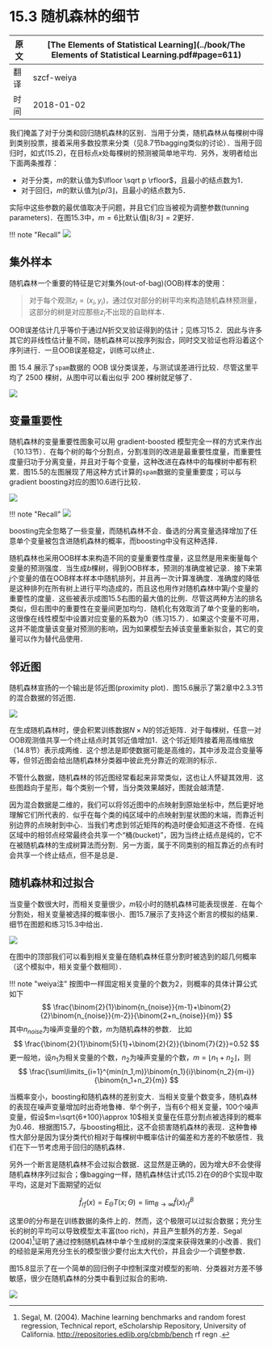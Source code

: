 # 15.3 随机森林的细节

| 原文   | [The Elements of Statistical Learning](../book/The Elements of Statistical Learning.pdf#page=611) |
| ---- | ---------------------------------------- |
| 翻译   | szcf-weiya                               |
| 时间   | 2018-01-02                               |

我们掩盖了对于分类和回归随机森林的区别．当用于分类，随机森林从每棵树中得到类别投票，接着采用多数投票来分类（见8.7节bagging类似的讨论）．当用于回归时，如式(15.2)，在目标点$x$处每棵树的预测被简单地平均．另外，发明者给出下面两条推荐：

- 对于分类，$m$的默认值为$\lfloor \sqrt p \rfloor$，且最小的结点数为1．
- 对于回归，$m$的默认值为$\lfloor p/3\rfloor$，且最小的结点数为5．

实际中这些参数的最优值取决于问题，并且它们应当被视为调整参数(tunning parameters)．在图15.3中，$m=6$比默认值$\lfloor 8/3\rfloor =2$更好．

!!! note "Recall"
    ![](../img/15/fig15.3.png)

## 集外样本

随机森林一个重要的特征是它对集外(out-of-bag)(OOB)样本的使用：

> 对于每个观测$z_i=(x_i, y_i)$，通过仅对部分的树平均来构造随机森林预测量，这部分的树是对应那些$z_i$不出现的自助样本．

OOB误差估计几乎等价于通过$N$折交叉验证得到的估计；见练习15.2．因此与许多其它的非线性估计量不同，随机森林可以按序列拟合，同时交叉验证也将沿着这个序列进行．一旦OOB误差稳定，训练可以终止．

图 15.4 展示了`spam`数据的 OOB 误分类误差，与测试误差进行比较．尽管这里平均了 2500 棵树，从图中可以看出似乎 200 棵树就足够了．

![](../img/15/fig15.4.png)

## 变量重要性

随机森林的变量重要性图象可以用 gradient-boosted 模型完全一样的方式来作出（10.13节）．在每个树的每个分割点，分割准则的改进是最重要性度量，而重要性度量归功于分离变量，并且对于每个变量，这种改进在森林中的每棵树中都有积累．图15.5的左图展现了用这种方式计算的`spam`数据的变量重要度；可以与gradient boosting对应的图10.6进行比较．

![](../img/15/fig15.5.png)

!!! note "Recall"
    ![](../img/10/fig10.6.png)

boosting完全忽略了一些变量，而随机森林不会．备选的分离变量选择增加了任意单个变量被包含进随机森林的概率，而boosting中没有这种选择．

随机森林也采用OOB样本来构造不同的变量重要性度量，这显然是用来衡量每个变量的预测强度．当生成$b$棵树，得到OOB样本，预测的准确度被记录．接下来第$j$个变量的值在OOB样本样本中随机排列，并且再一次计算准确度．准确度的降低是这种排列在所有树上进行平均造成的，而且这也用作对随机森林中第$j$个变量的重要性的度量．这些被表示成图15.5右图的最大值的比例．尽管这两种方法的排名类似，但右图中的重要性在变量间更加均匀．随机化有效取消了单个变量的影响，这很像在线性模型中设置对应变量的系数为0（练习15.7）．如果这个变量不可用，这并不能度量该变量对预测的影响，因为如果模型去掉该变量重新拟合，其它的变量可以作为替代品使用．

## 邻近图

随机森林宣扬的一个输出是邻近图(proximity plot)．图15.6展示了第2章中2.3.3节的混合数据的邻近图．

![](../img/15/fig15.6.png)

在生成随机森林时，便会积累训练数据$N\times N$的邻近矩阵．对于每棵树，任意一对OOB观测值共享一个终止结点时其邻近值增加1．这个邻近矩阵接着用高维缩放（14.8节）表示成两维．这个想法是即使数据可能是高维的，其中涉及混合变量等等，但邻近图会给出随机森林分类器中彼此充分靠近的观测的标示．

不管什么数据，随机森林的邻近图经常看起来非常类似，这也让人怀疑其效用．这些图趋向于星形，每个类别一个臂，当分类效果越好，图就会越清楚．

因为混合数据是二维的，我们可以将邻近图中的点映射到原始坐标中，然后更好地理解它们所代表的．似乎在每个类的纯区域中的点映射到星状图的末端，而靠近判别边界的点映射到中心．当我们考虑到邻近矩阵的构造时便会知道这不奇怪．在纯区域中的相邻点经常最终会共享一个“桶(bucket)”，因为当终止结点是纯的，它不在被随机森林的生成树算法而分割．另一方面，属于不同类别的相互靠近的点有时会共享一个终止结点，但不是总是．

## 随机森林和过拟合

当变量个数很大时，而相关变量很少，$m$较小时的随机森林可能表现很差．在每个分割处，相关变量被选择的概率很小．图15.7展示了支持这个断言的模拟的结果．细节在图题和练习15.3中给出．

![](../img/15/fig15.7.png)

在图中的顶部我们可以看到相关变量在随机森林任意分割时被选到的超几何概率（这个模拟中，相关变量个数相同）．

!!! note "weiya注"
    按图中一样固定相关变量的个数为2，则概率的具体计算公式如下
    $$
    \frac{\binom{2}{1}\binom{n_{noise}}{m-1}+\binom{2}{2}\binom{n_{noise}}{m-2}}{\binom{2+n_{noise}}{m}}
    $$
    其中$n_{noise}$为噪声变量的个数，$m$为随机森林的参数．
    比如
    $$
    \frac{\binom{2}{1}\binom{5}{1}+\binom{2}{2}}{\binom{7}{2}}=0.52
    $$
    更一般地，设$n_1$为相关变量的个数，$n_2$为噪声变量的个数，$m=\lfloor n_1+n_2\rfloor$，则
    $$
    \frac{\sum\limits_{i=1}^{min(n_1,m)}\binom{n_1}{i}\binom{n_2}{m-i}}{\binom{n_1+n_2}{m}}
    $$

当概率变小，boosting和随机森林的差别变大．当相关变量个数变多，随机森林的表现在噪声变量增加时出奇地鲁棒．举个例子，当有6个相关变量，100个噪声变量，假设$m=\sqrt{6+100}\approx 10$相关变量在任意分割点被选择到的概率为0.46．根据图15.7，与boosting相比，这不会损害随机森林的表现．这种鲁棒性大部分是因为误分类代价相对于每棵树中概率估计的偏差和方差的不敏感性．我们在下一节考虑用于回归的随机森林．

另外一个断言是随机森林不会过拟合数据．这显然是正确的，因为增大$B$不会使得随机森林序列过拟合；像bagging一样，随机森林估计式(15.2)在$\Theta$的$B$个实现中取平均，这是对下面期望的近似

$$
\hat f_{rf}(x) = E_\Theta T(x;\Theta)=\lim_{B\rightarrow \infty}\hat f(x)_{rf}^B\tag{15.3}
$$

这里$\Theta$的分布是在训练数据的条件上的．然而，这个极限可以过拟合数据；充分生长的树的平均可以导致模型太丰富(too rich)，并且产生额外的方差．Segal (2004)[^1]证明了通过控制随机森林中单个生成树的深度来获得效果的小改善．我们的经验是采用充分生长的模型很少要付出太大代价，并且会少一个调整参数．

图15.8显示了在一个简单的回归例子中控制深度对模型的影响．分类器对方差不够敏感，很少在随机森林的分类中看到过拟合的影响．

![](../img/15/fig15.8.png)

[^1]: Segal, M. (2004). Machine learning benchmarks and random forest regression, Technical report, eScholarship Repository, University of California. http://repositories.edlib.org/cbmb/bench rf regn .
